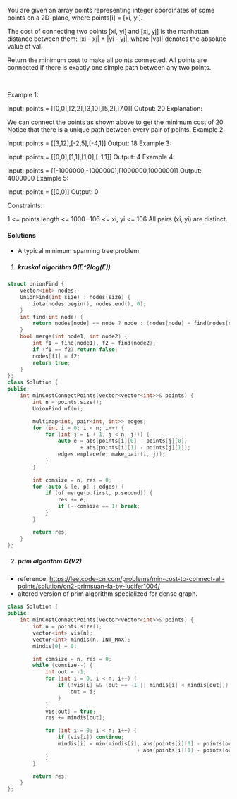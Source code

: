 You are given an array points representing integer coordinates of some points on a 2D-plane, where points[i] = [xi, yi].

The cost of connecting two points [xi, yi] and [xj, yj] is the manhattan distance between them: |xi - xj| + |yi - yj|, where |val| denotes the absolute value of val.

Return the minimum cost to make all points connected. All points are connected if there is exactly one simple path between any two points.

 

Example 1:



Input: points = [[0,0],[2,2],[3,10],[5,2],[7,0]]
Output: 20
Explanation:

We can connect the points as shown above to get the minimum cost of 20.
Notice that there is a unique path between every pair of points.
Example 2:

Input: points = [[3,12],[-2,5],[-4,1]]
Output: 18
Example 3:

Input: points = [[0,0],[1,1],[1,0],[-1,1]]
Output: 4
Example 4:

Input: points = [[-1000000,-1000000],[1000000,1000000]]
Output: 4000000
Example 5:

Input: points = [[0,0]]
Output: 0
 

Constraints:

1 <= points.length <= 1000
-106 <= xi, yi <= 106
All pairs (xi, yi) are distinct.


#### Solutions

- A typical minimum spanning tree problem

1. ##### kruskal algorithm O(E^2log(E))

```c++
struct UnionFind {
    vector<int> nodes;
    UnionFind(int size) : nodes(size) {
        iota(nodes.begin(), nodes.end(), 0);
    }
    int find(int node) {
        return nodes[node] == node ? node : (nodes[node] = find(nodes[node]));
    }
    bool merge(int node1, int node2) {
        int f1 = find(node1), f2 = find(node2);
        if (f1 == f2) return false;
        nodes[f1] = f2;
        return true;
    }
};
class Solution {
public:
    int minCostConnectPoints(vector<vector<int>>& points) {
        int n = points.size();
        UnionFind uf(n);

        multimap<int, pair<int, int>> edges;
        for (int i = 0; i < n; i++) {
            for (int j = i + 1; j < n; j++) {
                auto e = abs(points[i][0] - points[j][0]) 
                       + abs(points[i][1] - points[j][1]);
                edges.emplace(e, make_pair(i, j));
            }
        }

        int comsize = n, res = 0;
        for (auto & [e, p] : edges) {
            if (uf.merge(p.first, p.second)) {
                res += e;
                if (--comsize == 1) break;
            }
        }

        return res;
    }
};
```

2. ##### prim algorithm O(V2)

- reference: https://leetcode-cn.com/problems/min-cost-to-connect-all-points/solution/on2-primsuan-fa-by-lucifer1004/
- altered version of prim algorithm specialized for dense graph.

```c++
class Solution {
public:
    int minCostConnectPoints(vector<vector<int>>& points) {
        int n = points.size();
        vector<int> vis(n);
        vector<int> mindis(n, INT_MAX);
        mindis[0] = 0;

        int comsize = n, res = 0;
        while (comsize--) {
            int out = -1;
            for (int i = 0; i < n; i++) {
                if (!vis[i] && (out == -1 || mindis[i] < mindis[out])) {
                    out = i;
                }
            }
            vis[out] = true;
            res += mindis[out];

            for (int i = 0; i < n; i++) {
                if (vis[i]) continue;
                mindis[i] = min(mindis[i], abs(points[i][0] - points[out][0])
                                         + abs(points[i][1] - points[out][1]));
            }
        }

        return res;
    }
};
```